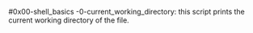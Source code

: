 #0x00-shell_basics
-0-current_working_directory: this script prints the current working directory of the file.